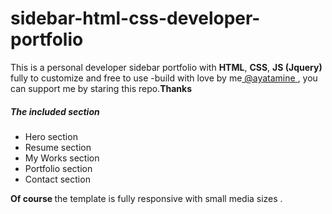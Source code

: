 # sidebar-html-css-developer-portfolio
This is a personal developer sidebar portfolio with <strong>HTML</strong>, <strong>CSS</strong>,  <strong>JS (Jquery)</strong> fully to customize and free to use
-build with love by me<a href="https://github.com/ayatamine" target="blank"> @ayatamine <a>, you can support me by staring this repo.<strong>Thanks</strong>

<h5>The included section</h6>
<ul>
 <li>Hero section</li>
 <li>Resume section</li>
 <li>My Works section</li>
 <li>Portfolio section</li>
 <li>Contact section</li>
</ul>
 
 <strong> Of course </strong> the template is fully responsive with small media sizes .
